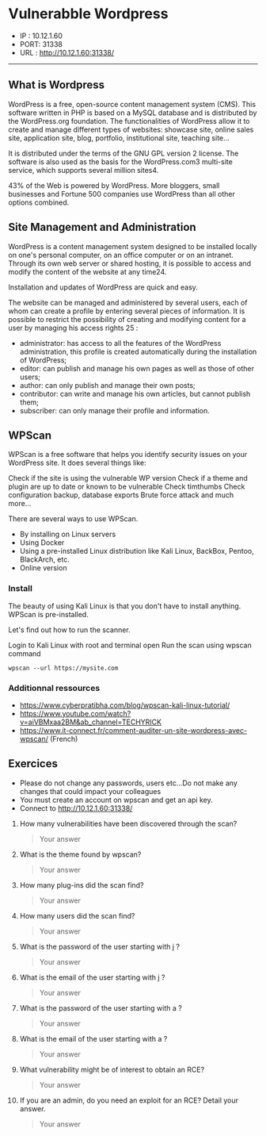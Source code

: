 # Vulnerabble Wordpress

* IP : 10.12.1.60
* PORT: 31338
* URL  : http://10.12.1.60:31338/

----

## What is Wordpress  
WordPress is a free, open-source content management system (CMS). This software written in PHP is based on a MySQL database and is distributed by the WordPress.org foundation. The functionalities of WordPress allow it to create and manage different types of websites: showcase site, online sales site, application site, blog, portfolio, institutional site, teaching site...

It is distributed under the terms of the GNU GPL version 2 license. The software is also used as the basis for the WordPress.com3 multi-site service, which supports several million sites4.

43% of the Web is powered by WordPress. More bloggers, small businesses and Fortune 500 companies use WordPress than all other options combined.

## Site Management and Administration
WordPress is a content management system designed to be installed locally on one's personal computer, on an office computer or on an intranet. Through its own web server or shared hosting, it is possible to access and modify the content of the website at any time24.

Installation and updates of WordPress are quick and easy.

The website can be managed and administered by several users, each of whom can create a profile by entering several pieces of information. It is possible to restrict the possibility of creating and modifying content for a user by managing his access rights 25 :

- administrator: has access to all the features of the WordPress administration, this profile is created automatically during the installation of WordPress;
- editor: can publish and manage his own pages as well as those of other users;
- author: can only publish and manage their own posts;
- contributor: can write and manage his own articles, but cannot publish them;
- subscriber: can only manage their profile and information.

## WPScan
WPScan is a free software that helps you identify security issues on your WordPress site. It does several things like:

Check if the site is using the vulnerable WP version
Check if a theme and plugin are up to date or known to be vulnerable
Check timthumbs
Check configuration backup, database exports
Brute force attack
and much more...

There are several ways to use WPScan.

- By installing on Linux servers
- Using Docker
- Using a pre-installed Linux distribution like Kali Linux, BackBox, Pentoo, BlackArch, etc.
- Online version

### Install

The beauty of using Kali Linux is that you don't have to install anything. WPScan is pre-installed.

Let's find out how to run the scanner.

Login to Kali Linux with root and terminal open
Run the scan using wpscan command
````
wpscan --url https://mysite.com
````


### Additionnal ressources
- https://www.cyberpratibha.com/blog/wpscan-kali-linux-tutorial/
- https://www.youtube.com/watch?v=aiVBMxaa2BM&ab_channel=TECHYRICK 
- https://www.it-connect.fr/comment-auditer-un-site-wordpress-avec-wpscan/ (French)


## Exercices
- Please do not change any passwords, users etc...Do not make any changes that could impact your colleagues
- You must create an account on wpscan and get an api key. 
- Connect to http://10.12.1.60:31338/

1. How many vulnerabilities have been discovered through the scan? 
    > Your answer
1. What is the theme found by wpscan?
    > Your answer
1. How many plug-ins did the scan find?
    > Your answer
1. How many users did the scan find?
    > Your answer
1. What is the password of the user starting with j ?
    > Your answer
1. What is the email of the user starting with j ?
    > Your answer
1. What is the password of the user starting with a ?
    > Your answer
1. What is the email of the user starting with a ?
    > Your answer
1. What vulnerability might be of interest to obtain an RCE?
    > Your answer
1. If you are an admin, do you need an exploit for an RCE?
    Detail your answer.
    > Your answer
